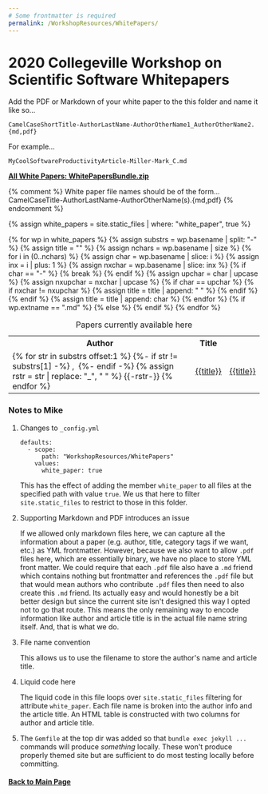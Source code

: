 ```yaml
---
# Some frontmatter is required
permalink: /WorkshopResources/WhitePapers/
---
```

# 2020 Collegeville Workshop on Scientific Software Whitepapers

Add the PDF or Markdown of your white paper to the this folder and
name it like so...

  ```
  CamelCaseShortTitle-AuthorLastName-AuthorOtherName1_AuthorOtherName2.{md,pdf}
  ```

For example...

  ```
  MyCoolSoftwareProductivityArticle-Miller-Mark_C.md
  ```

[**All White Papers: WhitePapersBundle.zip**](../WhitePapersBundle.zip)

{% comment %}
  White paper file names should be of the form...
    CamelCaseTitle-AuthorLastName-AuthorOtherName(s).{md,pdf}
{% endcomment %}

{% assign white_papers = site.static_files | where: "white_paper", true %}

<table>
  <caption>Papers currently available here</caption>
  <tr>
    <th>Author</th>
    <th>Title</th>
  </tr>
{% for wp in white_papers %}
  {% assign substrs = wp.basename | split: "-" %}
  <tr>
    <td>
    {% for str in substrs offset:1 %}
        {%- if str != substrs[1] -%}
           ,&nbsp;
        {%- endif -%}
        {% assign rstr = str | replace: "_", " " %}
        {{-rstr-}}
    {% endfor %}
    </td>
    {% assign title = "" %}
    {% assign nchars = wp.basename | size %}
    {% for i in (0..nchars) %}
      {% assign char = wp.basename | slice: i %}
      {% assign inx = i | plus: 1 %}
      {% assign nxchar = wp.basename | slice: inx %}
      {% if char == "-" %}
        {% break %}
      {% endif %}
      {% assign upchar = char | upcase %}
      {% assign nxupchar = nxchar | upcase %}
      {% if char == upchar %}
        {% if nxchar != nxupchar %}
          {% assign title = title | append: " " %}
        {% endif %}
      {% endif %}
      {% assign title = title | append: char %}
    {% endfor %}
    {% if wp.extname == ".md" %}
        <td><a href="{{wp.basename}}.html">{{title}}</a></td>
    {% else %}
        <td><a href="{{wp.name}}">{{title}}</a></td>
    {% endif %}
  </tr>
{% endfor %}
</table>

### Notes to Mike

1. Changes to `_config.yml`

   ```
   defaults:
     - scope:
         path: "WorkshopResources/WhitePapers"
       values:
         white_paper: true
   ```

   This has the effect of adding the member `white_paper` to all files
   at the specified path with value `true`. We us that here to filter
   `site.static_files` to restrict to those in this folder.

1. Supporting Markdown and PDF introduces an issue

   If we allowed only markdown files here, we can capture all the
   information about a paper (e.g. author, title, category tags if
   we want, etc.) as YML frontmatter. However, because we also want
   to allow `.pdf` files here, which are essentially binary, we
   have no place to store YML front matter. We could require that
   each `.pdf` file also have a `.md` friend which contains nothing
   but frontmatter and references the `.pdf` file but that would
   mean authors who contribute `.pdf` files then need to also create
   this `.md` friend. Its actually easy and would honestly be a bit
   better design but since the current site isn't designed this way
   I opted not to go that route. This means the only remaining way
   to encode information like author and article title is in the
   actual file name string itself. And, that is what we do.

1. File name convention

   This allows us to use the filename to store the author's name and
   article title.

1. Liquid code here

   The liquid code in this file loops over `site.static_files` filtering
   for attribute `white_paper`. Each file name is broken into the
   author info and the article title. An HTML table is constructed with
   two columns for author and article title.   

1. The `Gemfile` at the top dir was added so that `bundle exec jekyll ...`
   commands will produce *something* locally. These won't produce properly
   themed site but are sufficient to do most testing locally before committing.

#### [Back to Main Page](../../index.md)
